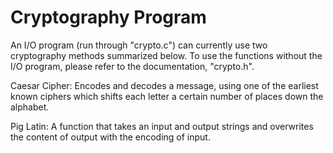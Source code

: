 # Cryptography Program
An I/O program (run through "crypto.c") can currently use two cryptography methods summarized below. To use the functions without the I/O program, please refer to the documentation, "crypto.h".

Caesar Cipher:
Encodes and decodes a message, using one of the earliest known ciphers which shifts each letter a certain number of places down the alphabet.

Pig Latin:
A function that takes an input and output strings and overwrites the content of output with the encoding of input.
